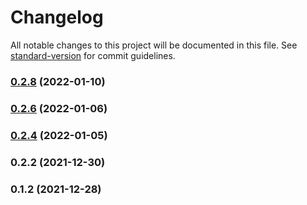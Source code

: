 # Changelog

All notable changes to this project will be documented in this file. See [standard-version](https://github.com/conventional-changelog/standard-version) for commit guidelines.

### [0.2.8](https://github.com/scanoss/scanoss.js/compare/v0.2.6...v0.2.8) (2022-01-10)

### [0.2.6](https://github.com/scanoss/scanoss.js/compare/v0.2.4...v0.2.6) (2022-01-06)

### [0.2.4](https://github.com/scanoss/scanoss.js/compare/v0.2.2...v0.2.4) (2022-01-05)

### 0.2.2 (2021-12-30)

### 0.1.2 (2021-12-28)
